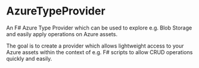 AzureTypeProvider
=================

An F# Azure Type Provider which can be used to explore e.g. Blob Storage and easily apply operations on Azure assets.

The goal is to create a provider which allows lightweight access to your Azure assets within the context of e.g. F# scripts to allow CRUD operations quickly and easily.